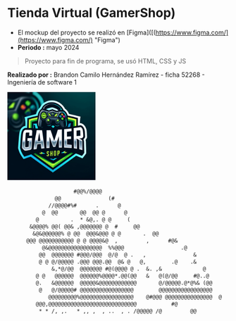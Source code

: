 Tienda Virtual (GamerShop)
=============

- El mockup del proyecto se realizó en [Figma]([(https://www.figma.com/](https://www.figma.com/) "Figma")
- **Periodo :** mayo 2024
> Proyecto para fin de programa, se usó HTML, CSS y JS

**Realizado por :** Brandon Camilo Hernández Ramírez - ficha 52268 - Ingeniería de software 1

<img src ="assets/img/logo.jpg" width="200">

 
  
 
 
 
                         #@@%/@@@@                                               
                   @@               (#                                          
                 //@@@@#%#      .      @                                        
               @  @@       @@  @@ @      @                                      
             @          .  * &@,. @ @     (                                     
           &@@@@% @@( @@& ,@@@@@@@ @  #     @@                                  
            &@&@@@@@@% @ @@  @@@&@@@ @ @       .  @@                            
          @@@ @@@@@@@@@@@ @ @ @@@@&@  ,         ,      #@&                      
               @&@@@@@@@@@@@@@@@@@  %%@@@                  .@                   
              @@  @@@@@@@ #@@@/@@@  @/@  @ .   ,               &                
              @ @ @/@@@@@ .@@@ @@@.@@  @& @   @,        .@    .&                
                  &,*@/@@  @@@@@@@ #@(@@@@ @ .  &. ,&             @             
             @ @   @@@@@@  @@@@@@%@@@@*.@@(@@   &   @(@/@@     #@..@            
             @.   &@@@@@@  @@@@@&@@@@@@@@@@@@       @/@@@@@.@*@%& (@@           
              @   @/@@@@@# @@@@@@@@@@@@@@@@@        @@@@@@@@@@@@@@@@@           
                 @@@@@@@@@%@@@@@@@@@@@@@@@@@    @#@@@ @@@@@@@@@@@@@@@  @        
             @@@,@@@@@@@@@@@@@@@@@@@@@@@@@@@@           #@                      
              * * /, ,.   * ,, ,  , ..  , . /@@@@@ /@         @@         
 
 
